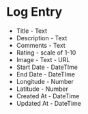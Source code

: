 # Log Entry

* Title - Text
* Description - Text
* Comments - Text
* Rating - scale of 1-10
* Image - Text - URL
* Start Date - DateTIme
* End Date - DateTIme
* Longitude - Number
* Latitude - Number
* Created At - DateTime
* Updated At - DateTime